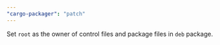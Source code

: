 ```yaml
---
"cargo-packager": "patch"
---
```


Set `root` as the owner of control files and package files in `deb` package.
